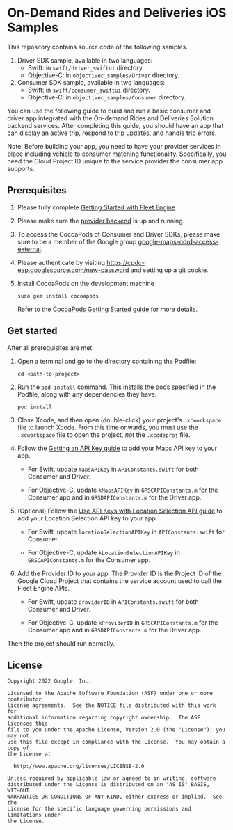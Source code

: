 # On-Demand Rides and Deliveries iOS Samples

This repository contains source code of the following samples.

1. Driver SDK sample, available in two languages:
   - Swift: in `swift/driver_swiftui` directory.
   - Objective-C: in `objectivec_samples/Driver` directory.
2. Consumer SDK sample, available in two languages:
   - Swift: in `swift/consumer_swiftui` directory.
   - Objective-C: in `objectivec_samples/Consumer` directory.

You can use the following guide to build and run a basic consumer and driver app integrated with the On-demand Rides and Deliveries Solution backend services. After completing this guide, you should have an app that can display an active trip, respond to trip updates, and handle trip errors.

Note: Before building your app, you need to have your provider services in place including vehicle to consumer matching functionality. Specifically, you need the Cloud Project ID unique to the service provider the consumer app supports.

## Prerequisites
1. Please fully complete [Getting Started with Fleet Engine](https://developers.google.com/maps/documentation/transportation-logistics/on-demand-rides-deliveries-solution/trip-order-progress/fleet-engine)
2. Please make sure the [provider backend](https://github.com/googlemaps/java-on-demand-rides-deliveries-stub-provider)
is up and running.
3. To access the CocoaPods of Consumer and Driver SDKs, please make sure to be a member of the
Google group [google-maps-odrd-access-external](https://groups.google.com/a/google.com/g/google-maps-odrd-access-external).
5. Please authenticate by visiting https://cpdc-eap.googlesource.com/new-password
and setting up a git cookie.
6. Install CocoaPods on the development machine

    ```shell
    sudo gem install cocoapods
    ```

    Refer to the
    [CocoaPods Getting Started guide](https://guides.cocoapods.org/using/getting-started.html)
    for more details.


## Get started
After all prerequisites are met:

1.  Open a terminal and go to the directory containing the Podfile:

    ```shell
    cd <path-to-project>
    ```

1.  Run the `pod install` command. This installs the pods specified in the
    Podfile, along with any dependencies they have.

    ```shell
    pod install
    ```

1.  Close Xcode, and then open (double-click) your project's `.xcworkspace` file
    to launch Xcode. From this time onwards, you must use the `.xcworkspace` file
    to open the project, *not* the `.xcodeproj` file.

1.  Follow the
    [Getting an API Key guide](https://developers.google.com/maps/documentation/ios-sdk/get-api-key)
    to add your Maps API key to your app.

    - For Swift, update `mapsAPIKey` in `APIConstants.swift` for both Consumer
      and Driver.

    - For Objective-C, update `kMapsAPIKey` in `GRSCAPIConstants.m` for the
      Consumer app and in `GRSDAPIConstants.m` for the Driver app.

1.  (Optional) Follow the
    [Use API Keys with Location Selection API guide](https://developers.google.com/maps/documentation/transportation-logistics/on-demand-rides-deliveries-solution/pickup-and-dropoff-selection/location-selection/get-api-key)
    to add your Location Selection API key to your app.

    - For Swift, update `locationSelectionAPIKey` in `APIConstants.swift` for Consumer.

    - For Objective-C, update `kLocationSelectionAPIKey` in `GRSCAPIConstants.m` for the
      Consumer app.

1.  Add the Provider ID to your app. The Provider ID is the Project ID of the
    Google Cloud Project that contains the service account used to call the
    Fleet Engine APIs.

    - For Swift, update `providerID` in `APIConstants.swift` for both Consumer
      and Driver.

    - For Objective-C, update `kProviderID` in `GRSCAPIConstants.m` for the
      Consumer app and in `GRSDAPIConstants.m` for the Driver app.

Then the project should run normally.

## License

```
Copyright 2022 Google, Inc.

Licensed to the Apache Software Foundation (ASF) under one or more contributor
license agreements.  See the NOTICE file distributed with this work for
additional information regarding copyright ownership.  The ASF licenses this
file to you under the Apache License, Version 2.0 (the "License"); you may not
use this file except in compliance with the License.  You may obtain a copy of
the License at

  http://www.apache.org/licenses/LICENSE-2.0

Unless required by applicable law or agreed to in writing, software
distributed under the License is distributed on an "AS IS" BASIS, WITHOUT
WARRANTIES OR CONDITIONS OF ANY KIND, either express or implied.  See the
License for the specific language governing permissions and limitations under
the License.
```
